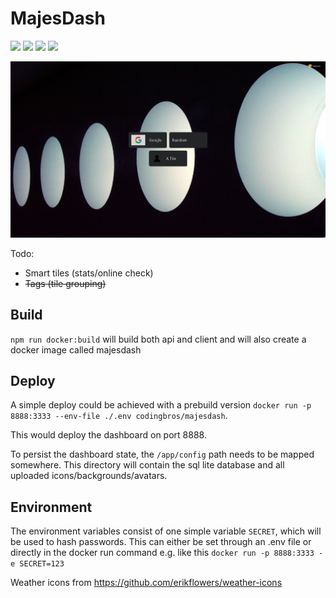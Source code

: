 # MajesDash

<p>
  <img src="https://img.shields.io/docker/v/codingbros/majesdash.svg">
  <img src="https://img.shields.io/docker/image-size/codingbros/majesdash.svg">
  <img src="https://img.shields.io/docker/pulls/codingbros/majesdash.svg">
  <a href="https://github.com/majesnix/majesdash/actions/workflows/main.yml">
    <img src="https://github.com/majesnix/majesdash/actions/workflows/main.yml/badge.svg">
  </a>
</p>

![demo](./.github/demo.png)

Todo:

- Smart tiles (stats/online check)
- ~~Tags (tile grouping)~~

## Build

`npm run docker:build` will build both api and client and will also create a docker image called majesdash

## Deploy

A simple deploy could be achieved with a prebuild version `docker run -p 8888:3333 --env-file ./.env codingbros/majesdash`.

This would deploy the dashboard on port 8888.

To persist the dashboard state, the `/app/config` path needs to be mapped somewhere. This directory will contain the sql lite database and all uploaded icons/backgrounds/avatars.

## Environment

The environment variables consist of one simple variable `SECRET`, which will be used to hash passwords. This can either be set through an .env file or directly in the docker run command e.g. like this `docker run -p 8888:3333 -e SECRET=123`

Weather icons from <https://github.com/erikflowers/weather-icons>
